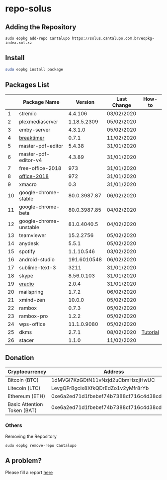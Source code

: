 # repo-solus

## Adding the Repository

`sudo eopkg add-repo Cantalupo https://solus.cantalupo.com.br/eopkg-index.xml.xz`
 

## Install

```bash
sudo eopkg install package
```

## Packages List

| | Package Name | Version | Last Change | How-to |
| --- | --- | --- | --- | --- |
| 1 | stremio | 4.4.106 | 03/02/2020 | |
| 2 | plexmediaserver | 1.18.5.2309 | 05/02/2020 | |
| 3 | emby-server | 4.3.1.0 | 05/02/2020 | |
| 4 | [breaktimer](https://breaktimer.app/) | 0.7.1 | 11/02/2020 | |
| 5 | master-pdf-editor | 5.4.38 | 31/01/2020 | |
| 6 | master-pdf-editor-v4 | 4.3.89 | 31/01/2020 | |
| 7 | free-office-2018 | 973 | 31/01/2020 | |
| 8 | [office-2018](http://www.softmaker.com/go/officenxheise) | 972 | 31/01/2020 | |
| 9 | xmacro | 0.3 | 31/01/2020 | |
| 10 | google-chrome-stable | 80.0.3987.87 | 06/02/2020 | |
| 11 | google-chrome-beta | 80.0.3987.85 | 04/02/2020 | |
| 12 | google-chrome-unstable | 81.0.4040.5 | 04/02/2020 | |
| 13 | teamviewer | 15.2.2756 | 05/02/2020 | |
| 14 | anydesk | 5.5.1 | 05/02/2020 | |
| 15 | spotify | 1.1.10.546 | 03/02/2020 | |
| 16 | android-studio | 191.6010548 | 06/02/2020 | |
| 17 | sublime-text-3 | 3211 | 31/01/2020 | |
| 18 | skype | 8.56.0.103 | 31/01/2020 | |
| 19 | [eradio](https://github.com/DreamDevel/eRadio) | 2.0.4 | 31/01/2020 | |
| 20 | mailspring | 1.7.2 | 06/02/2020 | |
| 21 | xmind-zen | 10.0.0 | 05/02/2020 | |
| 22 | rambox | 0.7.3 | 05/02/2020 | |
| 23 | rambox-pro | 1.2.2 | 05/02/2020 | |
| 24 | wps-office | 11.1.0.9080 | 05/02/2020 | |
| 25 | dkms | 2.7.1 | 08/02/2020 | [Tutorial](https://github.com/cantalupo555/repo-solus/wiki/How-Install-dkms-on-Solus) |
| 26 | stacer | 1.1.0 | 11/02/2020 | |


## Donation

| Cryptocurrency | Address |
| --- | --- |
| Bitcoin (BTC) | 1dMVGi7KzGDtN11vNzjd2uCbmHzcjHwUC |
| Litecoin (LTC) | LevgQFrBgcix8XfkQDrEdZo1v2yMfr8rYb |
| Ethereum (ETH) | 0xe6a2ed71d1fbebef74b7388cf716c4d38cd432f7 |
| Basic Attention Token (BAT) | 0xe6a2ed71d1fbebef74b7388cf716c4d38cd432f7 |

### Others

Removing the Repository

`sudo eopkg remove-repo Cantalupo`

## A problem?

Please fill a report [here](https://github.com/cantalupo555/repo-solus/issues/new)
